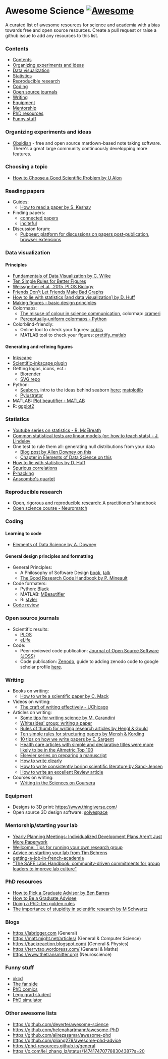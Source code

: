 # Awesome Science  [![Awesome](https://cdn.rawgit.com/sindresorhus/awesome/d7305f38d29fed78fa85652e3a63e154dd8e8829/media/badge.svg)](https://github.com/sindresorhus/awesome)

A curated list of awesome resources for science and academia with a bias towards free and open source resources. Create a pull request or raise a github issue to add any resources to this list. 

### Contents

<!-- START_TOC -->

* [Contents](#contents)
* [Organizing experiments and ideas](#organizing-experiments-and-ideas)
* [Data visualization](#data-visualization)
* [Statistics](#statistics)
* [Reproducible research](#reproducible-research)
* [Coding](#coding)
* [Open source journals](#open-source-journals)
* [Writing](#writing)
* [Equipment](#equipment)
* [Mentorship](#mentorship)
* [PhD resources](#phd-resources)
* [Funny stuff](#funny-stuff)
<!-- END_TOC -->

### Organizing experiments and ideas

- [Obsidian](https://obsidian.md/) - free and open source mardown-based note taking software. There's a great large community continuously developping more features. 

### Choosing a topic
- [How to Choose a Good Scientific Problem by U Alon](https://www.cell.com/molecular-cell/fulltext/S1097-2765(09)00641-8)
  
### Reading papers 
- Guides: 
  - [How to read a paper by S. Keshav](HowtoReadPaper.pdf)
- Finding papers:
  - [connected papers](https://www.connectedpapers.com/)
  - [inciteful](https://inciteful.xyz)
- Discussion forum:
  - [Pubpeer: platform  for discussions on papers post-publication](https://pubpeer.com/), [browser extensions](https://www.pubpeer.com/static/extensions)

### Data visualization
#### Principles 
- [Fundamentals of Data Visualization by C. Wilke](https://clauswilke.com/dataviz)
- [Ten Simple Rules for Better Figures](https://journals.plos.org/ploscompbiol/article?id=10.1371/journal.pcbi.1003833)
- [Weissgerber et al., 2015, PLOS Biology](https://journals.plos.org/plosbiology/article?id=10.1371/journal.pbio.1002128)
- [Friends Don't Let Friends Make Bad Graphs](https://github.com/cxli233/FriendsDontLetFriends)
- [How to lie with statistics [and data visualization] by D. Huff](https://archive.org/details/HowToLieWithStatistics_201608)
- [Making figures - basic design principles](https://www.nature.com/articles/d41586-024-03477-0)
- Colormaps:
  - [The misuse of colour in science communication](https://www.nature.com/articles/s41467-020-19160-7), colormap: [crameri](https://www.fabiocrameri.ch/colourmaps/)
  - [Perceptually-uniform colormaps - Python](https://github.com/holoviz/colorcet)
- Colorblind-friendly:
  - Online tool to check your figures: [coblis](https://www.color-blindness.com/coblis-color-blindness-simulator/)
  - MATLAB tool to check your figures: [prettify_matlab](https://github.com/Julie-Fabre/prettify_matlab)

 #### Generating and refining figures
 - [Inkscape](https://inkscape.org/)
- [Scientific-inkscape plugin](https://github.com/burghoff/Scientific-Inkscape)
- Getting logos, icons, ect.:
   - [Biorender](https://www.biorender.com/)
   - [SVG repo](https://www.svgrepo.com/)
- Python:
  - [Seaborn](https://seaborn.pydata.org/), intro to the ideas behind seaborn [here](https://seaborn.pydata.org/tutorial/introduction.html); [matplotlib](https://matplotlib.org/)
  - [Pylustrator](https://github.com/rgerum/pylustrator)
- MATLAB: [Plot beautifier - MATLAB](https://github.com/Julie-Fabre/prettify_matlab)
- R: [ggplot2](https://ggplot2.tidyverse.org/)
 
### Statistics
- [Youtube series on statistics - R. McElreath](https://www.youtube.com/playlist?list=PLDcUM9US4XdPz-KxHM4XHt7uUVGWWVSus)
- [Common statistical tests are linear models (or: how to teach stats) - J. Lindeløv](https://lindeloev.github.io/tests-as-linear/)
- One test to rule them all: generating null distributions from your data
  - [Blog post by Allen Downey on this](https://allendowney.blogspot.com/2011/05/there-is-only-one-test.html)
  - [Chapter in Elements of Data Science on this](https://allendowney.github.io/ElementsOfDataScience/13_hypothesis.html#the-hypothesis-testing-framework)
- [How to lie with statistics by D. Huff](https://archive.org/details/HowToLieWithStatistics_201608)
- [Spurious correlations](https://www.tylervigen.com/spurious-correlations)
- [P-hacking](https://journals.plos.org/plosbiology/article?id=10.1371/journal.pbio.1002106)
- [Anscombe's quartet](https://en.wikipedia.org/wiki/Anscombe%27s_quartet)

### Reproducible research 
- [Open, rigorous and reproducible research: A practitioner’s handbook](https://stanforddatascience.github.io/best-practices/index.html)
- [Open science course - Neuromatch](https://openscience.neuromatch.io/)
  
### Coding 
#### Learning to code
- [Elements of Data Science by A. Downey](https://allendowney.github.io/ElementsOfDataScience/)

#### General design principles and formatting
- General Principles:
  - A Philosophy of Software Design [book](https://milkov.tech/assets/psd.pdf), [talk](https://www.youtube.com/watch?v=bmSAYlu0NcY&ab_channel=TalksatGoogle)
  - [The Good Research Code Handbook by P. Mineault](https://goodresearch.dev/)
- Code formaters: 
  - Python: [Black](https://github.com/psf/black)
  - MATLAB: [MBeautifier](https://github.com/davidvarga/MBeautifier)
  - R: [styler](https://styler.r-lib.org/)
- [Code review](https://journals.plos.org/ploscompbiol/article?id=10.1371/journal.pcbi.1012375)
  
### Open source journals
- Scientific results:
  - [PLOS](https://plos.org/)
  - [eLife](https://elifesciences.org/)
- Code:
  - Peer-reviewed code publication: [Journal of Open Source Software (JOSS)](https://joss.theoj.org/)
  - Code publication: [Zenodo](https://zenodo.org/), guide to adding zenodo code to google scholar profile [here](addingZenodoToGoogleScholar.md). 

### Writing
- Books on writing: 
  - [How to write a scientific paper by C. Mack](https://spie.org/samples/9781510619142.pdf)
- Videos on writing: 
  - [The craft of writing effectively - UChicago](https://youtu.be/vtIzMaLkCaM?si=DHqD5IsoSB4xQjQy)
- Articles on writing: 
  - [Some tips for writing science by M. Carandini](https://www.eneuro.org/content/9/6/ENEURO.0497-22.2022.abstract)
  - [Whitesides' group: writing a paper](https://www.gmwgroup.harvard.edu/files/gmwgroup/files/895.pdf)
  - [Rules of thumb for writing research articles by Hengl & Gould](https://webapps.itc.utwente.nl/librarywww/papers/hengl_rules.pdf)
  - [Ten simple rules for structuring papers by Mensh & Kording](https://journals.plos.org/ploscompbiol/article?id=10.1371/journal.pcbi.1005619)
  - [10 tips on how we write papers by E. Sargent](https://www.sciencedirect.com/science/article/pii/S2590238522005434)
  - [Health care articles with simple and declarative titles were more likely to be in the Altmetric Top 100](https://www.sciencedirect.com/science/article/pii/S0895435616308538?via%3Dihub)
  - [Elsevier series on preparing a manuscript](https://www.elsevier.com/connect/11-steps-to-structuring-a-science-paper-editors-will-take-seriously)
  - [How to write clearly](http://www.harmonize.com/probe/BulletinEditors/BE-Manual/Write_cl.htm)
  - [How to write consistently boring scientiﬁc literature by Sand-Jensen](https://nsojournals.onlinelibrary.wiley.com/doi/epdf/10.1111/j.0030-1299.2007.15674.x)
  - [How to write an excellent Review article](https://www.nature.com/articles/s44222-024-00256-4)
- Courses on writing: 
  - [Writing in the Sciences on Coursera](https://www.coursera.org/learn/sciwrite)

### Equipment
- Designs to 3D print: https://www.thingiverse.com/
- Open source 3D design software: [solvespace](https://solvespace.com/index.pl)

### Mentorship/starting your lab
- [Yearly Planning Meetings: Individualized Development Plans Aren’t Just More Paperwork](https://www.cell.com/molecular-cell/fulltext/S1097-2765(15)00307-X)
- [Wellcome: Tips for running your own research group](https://wellcome.org/sites/default/files/research-careers-tips-running-research-group-2018-05-17.pdf)
- [Advice on starting your lab from Tim Behrens](https://users.fmrib.ox.ac.uk/~behrens/Startingalab.htm)
- [getting-a-job-in-french-academia](https://trialsanderrors.substack.com/p/getting-a-job-in-french-academia)
- ["The SAFE Labs Handbook: community-driven commitments for group leaders to improve lab culture"](https://www.biorxiv.org/content/10.1101/2025.05.27.655799v1.full.pdf)
  
### PhD resources 
- [How to Pick a Graduate Advisor by Ben Barres](https://www.cell.com/neuron/pdf/S0896-6273(13)00907-0.pdf)
- [How to Be a Graduate Advisee](https://www.cell.com/neuron/fulltext/S0896-6273(13)01191-4)
- [Doing a PhD: ten golden rules](https://www.nature.com/articles/s41390-022-01950-y.pdf)
- [The importance of stupidity in scientific research by M Schwartz](https://journals.biologists.com/jcs/article/121/11/1771/30038/The-importance-of-stupidity-in-scientific-research)


### Blogs 
- https://labrigger.com (General)
- https://matt.might.net/articles/ (General & Computer Science)
- https://backreaction.blogspot.com/ (General & Physics)
- https://terrytao.wordpress.com/ (General & Maths)
- https://www.thetransmitter.org/ (Neuroscience)
  
### Funny stuff 
- [xkcd](https://xkcd.com/)
- [The far side](https://www.thefarside.com/)
- [PhD comics](https://phdcomics.com/comics/most_popular.php)
- [Lego grad student](https://brickademics.com/gallery)
- [PhD simulator](https://research.wmz.ninja/projects/phd/index.html)

### Other awesome lists
- https://github.com/deverte/awesome-science
- https://github.com/helenahartmann/awesome-PhD
- https://github.com/alirezasamar/awesome-phd
- https://github.com/pliang279/awesome-phd-advice
- https://phd-resources.github.io/general
- https://x.com/lei_zhang_lz/status/1474174707788304387?s=20
